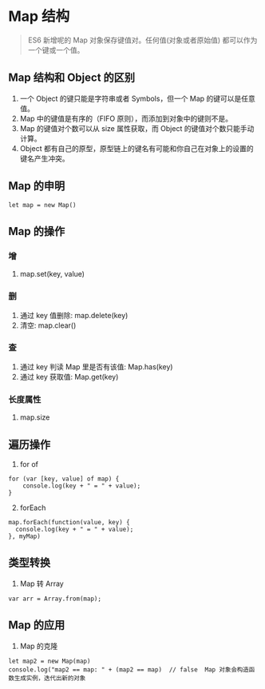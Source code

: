  
# Map 结构
> ES6 新增呢的 Map 对象保存键值对。任何值(对象或者原始值) 都可以作为一个键或一个值。

## Map 结构和 Object 的区别
1. 一个 Object 的键只能是字符串或者 Symbols，但一个 Map 的键可以是任意值。
2. Map 中的键值是有序的（FIFO 原则），而添加到对象中的键则不是。
3. Map 的键值对个数可以从 size 属性获取，而 Object 的键值对个数只能手动计算。
4. Object 都有自己的原型，原型链上的键名有可能和你自己在对象上的设置的键名产生冲突。

## Map 的申明

```
let map = new Map()
```

## Map 的操作
### 增
1. map.set(key, value)

### 删
1. 通过 key 值删除: map.delete(key)
2. 清空: map.clear()

### 查
1. 通过 key 判读 Map 里是否有该值: Map.has(key) 
2. 通过 key 获取值: Map.get(key) 

### 长度属性
1. map.size

## 遍历操作

1. for of
```
for (var [key, value] of map) {
    console.log(key + " = " + value);
}
```

2. forEach

```
map.forEach(function(value, key) {
  console.log(key + " = " + value);
}, myMap)
```

## 类型转换
1. Map 转 Array

```
var arr = Array.from(map);
```

## Map 的应用
1. Map 的克隆

```
let map2 = new Map(map)
console.log("map2 == map: " + (map2 == map)  // false  Map 对象会构造函数生成实例，迭代出新的对象
```